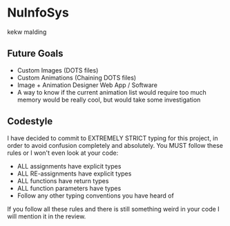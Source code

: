 # NuInfoSys
kekw malding
## Future Goals
* Custom Images (DOTS files)
* Custom Animations (Chaining DOTS files)
* Image + Animation Designer Web App / Software
* A way to know if the current animation list would require too much
memory would be really cool, but would take some investigation
## Codestyle
I have decided to commit to EXTREMELY STRICT typing for this project,
in order to avoid confusion completely and absolutely. You MUST follow
these rules or I won't even look at your code:
* ALL assignments have explicit types
* ALL RE-assignments have explicit types
* ALL functions have return types
* ALL function parameters have types
* Follow any other typing conventions you have heard of

If you follow all these rules and there is still something weird in
your code I will mention it in the review. 